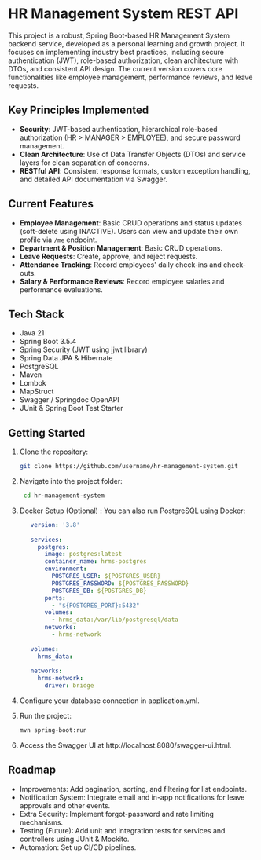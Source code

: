 # HR Management System REST API

This project is a robust, Spring Boot-based HR Management System backend service, developed as a personal learning and growth project. It focuses on implementing industry best practices, including secure authentication (JWT), role-based authorization, clean architecture with DTOs, and consistent API design. The current version covers core functionalities like employee management, performance reviews, and leave requests.

## Key Principles Implemented

- **Security**: JWT-based authentication, hierarchical role-based authorization (HR > MANAGER > EMPLOYEE), and secure password management.
- **Clean Architecture**: Use of Data Transfer Objects (DTOs) and service layers for clean separation of concerns.
- **RESTful API**: Consistent response formats, custom exception handling, and detailed API documentation via Swagger.

## Current Features

- **Employee Management**: Basic CRUD operations and status updates (soft-delete using INACTIVE). Users can view and update their own profile via `/me` endpoint.
- **Department & Position Management**: Basic CRUD operations.
- **Leave Requests**: Create, approve, and reject requests.
- **Attendance Tracking**: Record employees' daily check-ins and check-outs.
- **Salary & Performance Reviews**: Record employee salaries and performance evaluations.

## Tech Stack

- Java 21
- Spring Boot 3.5.4
- Spring Security (JWT using jjwt library)
- Spring Data JPA & Hibernate
- PostgreSQL
- Maven
- Lombok
- MapStruct
- Swagger / Springdoc OpenAPI
- JUnit & Spring Boot Test Starter

## Getting Started

1. Clone the repository:  
   ```bash
   git clone https://github.com/username/hr-management-system.git 
     ```
2. Navigate into the project folder:
   ```bash
    cd hr-management-system
   ```
3. Docker Setup (Optional) : You can also run PostgreSQL using Docker:
   ```yaml
      version: '3.8'
      
      services:
        postgres:
          image: postgres:latest
          container_name: hrms-postgres
          environment:
            POSTGRES_USER: ${POSTGRES_USER}
            POSTGRES_PASSWORD: ${POSTGRES_PASSWORD}
            POSTGRES_DB: ${POSTGRES_DB}
          ports:
            - "${POSTGRES_PORT}:5432"
          volumes:
            - hrms_data:/var/lib/postgresql/data
          networks:
            - hrms-network
      
      volumes:
        hrms_data:
      
      networks:
        hrms-network:
          driver: bridge
    ```
4. Configure your database connection in application.yml.

5. Run the project:
    ```bash
    mvn spring-boot:run
   ```
5. Access the Swagger UI at http://localhost:8080/swagger-ui.html.

## Roadmap

- Improvements: Add pagination, sorting, and filtering for list endpoints.
- Notification System: Integrate email and in-app notifications for leave approvals and other events.
- Extra Security: Implement forgot-password and rate limiting mechanisms.
- Testing (Future): Add unit and integration tests for services and controllers using JUnit & Mockito.
- Automation: Set up CI/CD pipelines.
